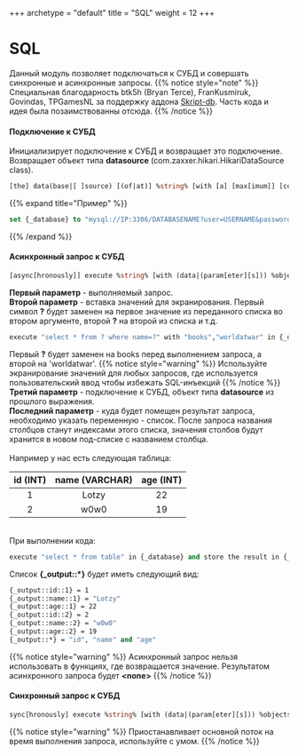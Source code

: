 +++
archetype = "default"
title = "SQL"
weight = 12
+++
# SQL
Данный модуль позволяет подключаться к СУБД и совершать синхронные и асинхронные запросы.
{{% notice style="note" %}}
Специальная благодарность btk5h (Bryan Terce), FranKusmiruk, Govindas, TPGamesNL за поддержку аддона [Skript-db](https://forums.skunity.com/resources/skript-db-updated.1261/). Часть кода и идея была позаимствованны отсюда.
{{% /notice %}}

#### Подключение к СУБД
Инициализирует подключение к СУБД и возвращает это подключение.
Возвращает объект типа **datasource** (com.zaxxer.hikari.HikariDataSource class).
```vb
[the] data(base|[ ]source) [(of|at)] %string% [with [a] [max[imum]] [connection] life[ ]time of %timespan%]
```

{{% expand title="Пример" %}}
```vb
set {_database} to "mysql://IP:3306/DATABASENAME?user=USERNAME&password=PASSWORD&useSSL=false"
```
{{% /expand %}}

#### Асинхронный запрос к СУБД
```vb
[async[hronously]] execute %string% [with (data|(param[eter][s])) %objects%] (in|on) %datasource% [and store [[the] (output|result)[s]] (to|in) [the] [var[iable]] %objects%]
```
**Первый параметр** - выполняемый запрос.\
**Второй параметр** - вставка значений для экранирования. Первый символ **?** будет заменен на первое значение из переданного списка во втором аргументе, второй **?** на второй из списка и т.д.
```vb
execute "select * from ? where name=?" with "books","worldatwar" in {_database}
```

Первый **?** будет заменен на books перед выполнением запроса, а второй на 'worldatwar'.
{{% notice style="warning" %}}
Используйте экранирование значений для любых запросов, где используется пользовательский ввод чтобы избежать SQL-инъекций
{{% /notice %}}
\
**Третий параметр** - подключение к СУБД, объект типа **datasource** из прошлого выражения.
\
**Последний параметр** - куда будет помещен результат запроса, необходимо указать переменную - список. После запроса названия столбцов станут индексами этого списка, значения столбов будут хранится в новом под-списке с названием столбца.
\
\
Например у нас есть следующая таблица:

| id (INT) | name (VARCHAR) | age (INT) |
|:--------:|:--------------:|:---------:|
|    1     |     Lotzy      |     22    |
|    2     |     w0w0       |     19    |

\
При выполнении кода:
```vb
execute "select * from table" in {_database} and store the result in {_output::*}
```

Список **{_output::\*}** будет иметь следующий вид:
```vb
{_output::id::1} = 1  
{_output::name::1} = "Lotzy"  
{_output::age::1} = 22 
{_output::id::2} = 2  
{_output::name::2} = "w0w0"  
{_output::age::2} = 19
{_output::*} = "id", "name" and "age" 
```
{{% notice style="warning" %}}
Асинхронный запрос нельзя использовать в функциях, где возвращается значение. Результатом асинхронного запроса будет **\<none\>** 
{{% /notice %}}
#### Синхронный запрос к СУБД
```vb
sync[hronously] execute %string% [with (data|(param[eter][s])) %objects%] (in|on) %datasource% [and store [[the] (output|result)[s]] (to|in) [the] [var[iable]] %objects%]
```
{{% notice style="warning" %}}
Приостанавливает основной поток на время выполнения запроса, используйте с умом.
{{% /notice %}}